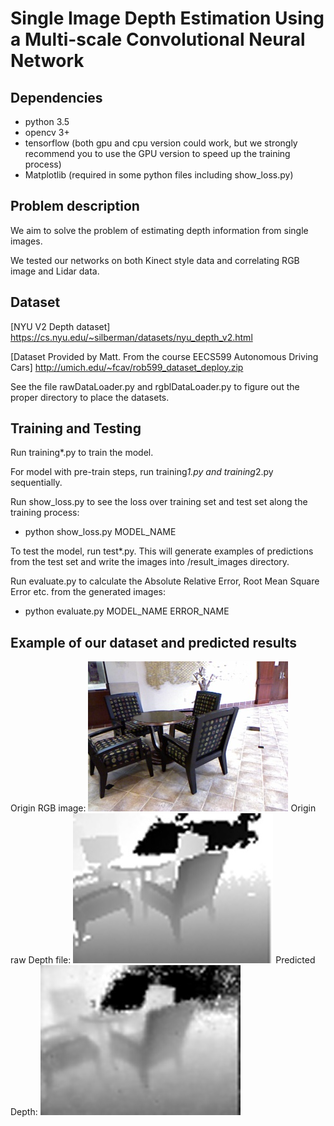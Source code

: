 # Single Image Depth Estimation Using a Multi-scale Convolutional Neural Network

## Dependencies

- python 3.5
- opencv 3+
- tensorflow (both gpu and cpu version could work, but we strongly recommend you to use the GPU version to speed up the training process)
- Matplotlib (required in some python files including show_loss.py)

## Problem description

We aim to solve the problem of estimating depth information from single images.

We tested our networks on both Kinect style data and correlating RGB image and Lidar data.

## Dataset

[NYU V2 Depth dataset] https://cs.nyu.edu/~silberman/datasets/nyu_depth_v2.html

[Dataset Provided by Matt. From the course EECS599 Autonomous Driving Cars] http://umich.edu/~fcav/rob599_dataset_deploy.zip

See the file rawDataLoader.py and rgblDataLoader.py to figure out the proper directory to place the datasets.

## Training and Testing

Run training*.py to train the model.

For model with pre-train steps, run training*1.py and training*2.py sequentially.

Run show_loss.py to see the loss over training set and test set along the training process:

- python show_loss.py MODEL_NAME

To test the model, run test*.py. This will generate examples of predictions from the test set and write the images into /result_images directory.

Run evaluate.py to calculate the Absolute Relative Error, Root Mean Square Error etc. from the generated images:

- python evaluate.py MODEL_NAME ERROR_NAME

## Example of our dataset and predicted results
Origin RGB image:
![origin image](result_images/Eigen_modified/0_origin_rgb.jpg)
Origin raw Depth file:
![origin depth](result_images/Eigen_modified/0_origin_dps.jpg)
Predicted Depth:
![origin depth](result_images/Eigen_modified/0_predicted_dps.jpg)
